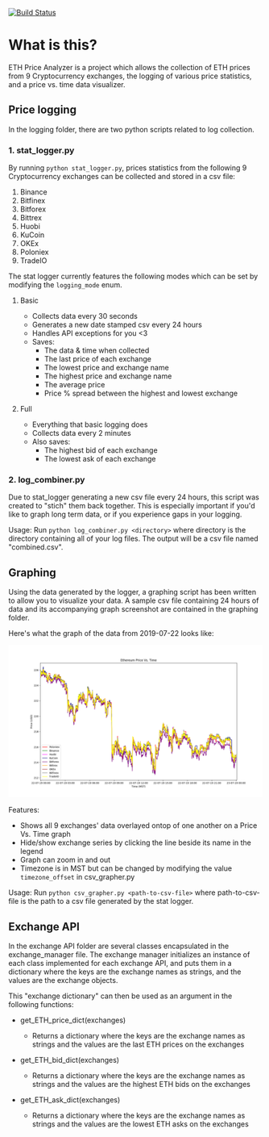 [![Build Status](https://travis-ci.org/huddy987/ETH-Price-Analyzer.svg?branch=master)](https://travis-ci.org/huddy987/ETH-Price-Analyzer)

# What is this? #
ETH Price Analyzer is a project which allows the collection of ETH prices from 9 Cryptocurrency exchanges, the logging of various price statistics, and a price vs. time data visualizer. 


## Price logging ##
In the logging folder, there are two python scripts related to log collection.

### 1. stat_logger.py ###
By running `python stat_logger.py`, prices statistics from the following 9 Cryptocurrency exchanges can be collected and stored in a csv file:
1. Binance
2. Bitfinex
3. Bitforex
4. Bittrex
5. Huobi
6. KuCoin
7. OKEx
8. Poloniex
9. TradeIO

The stat logger currently features the following modes which can be set by modifying the `logging_mode` enum.

1. Basic
    * Collects data every 30 seconds
    * Generates a new date stamped csv every 24 hours
    * Handles API exceptions for you <3
    * Saves:
        * The data & time when collected
        *  The last price of each exchange
        * The lowest price and exchange name
        * The highest price and exchange name
        * The average price
        *  Price % spread between the highest and lowest exchange
        
2. Full
    * Everything that basic logging does
    * Collects data every 2 minutes
    * Also saves:
        * The highest bid of each exchange
        * The lowest ask of each exchange

### 2. log_combiner.py ##
Due to stat_logger generating a new csv file every 24 hours, this script was created to "stich" them back together. This is especially important if you'd like to graph long term data, or if you experience gaps in your logging.

Usage: Run `python log_combiner.py <directory>` where directory is the directory containing all of your log files. The output will be a csv file named "combined.csv".


## Graphing ##
Using the data generated by the logger, a graphing script has been written to allow you to visualize your data. A sample 
csv file containing 24 hours of data and its accompanying graph screenshot are contained in the graphing folder.

Here's what the graph of the data from 2019-07-22 looks like:

![alt text](https://raw.githubusercontent.com/huddy987/ETH-Price-Analyzer/master/graphing/2019-7-22_stats_graph.png "2019-07-22_graph")


Features:
* Shows all 9 exchanges' data overlayed ontop of one another on a Price Vs. Time graph
* Hide/show exchange series by clicking the line beside its name in the legend
* Graph can zoom in and out
* Timezone is in MST but can be changed by modifying the value `timezone_offset` in csv_grapher.py

Usage: Run `python csv_grapher.py <path-to-csv-file>` where path-to-csv-file is the path to a csv file generated by the stat logger.


## Exchange API ##
In the exchange API folder are several classes encapsulated in the exchange_manager file. The exchange manager initializes an instance of each class implemented for each exchange API, and puts them in a dictionary where the keys are the exchange names as strings, and the values are the exchange objects.

This "exchange dictionary" can then be used as an argument in the following functions:

* get_ETH_price_dict(exchanges)
    * Returns a dictionary where the keys are the exchange names as strings and the values are the last ETH prices on the exchanges
    
* get_ETH_bid_dict(exchanges)
    * Returns a dictionary where the keys are the exchange names as strings and the values are the highest ETH bids on the exchanges
    
* get_ETH_ask_dict(exchanges)
    * Returns a dictionary where the keys are the exchange names as strings and the values are the lowest ETH asks on the exchanges

